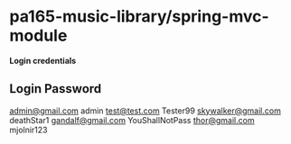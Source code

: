 # pa165-music-library/spring-mvc-module
**Login credentials**

Login   Password
-----------------------------------------------------------------------
admin@gmail.com   admin
test@test.com   Tester99
skywalker@gmail.com  deathStar1
gandalf@gmail.com   YouShallNotPass
thor@gmail.com  mjolnir123
